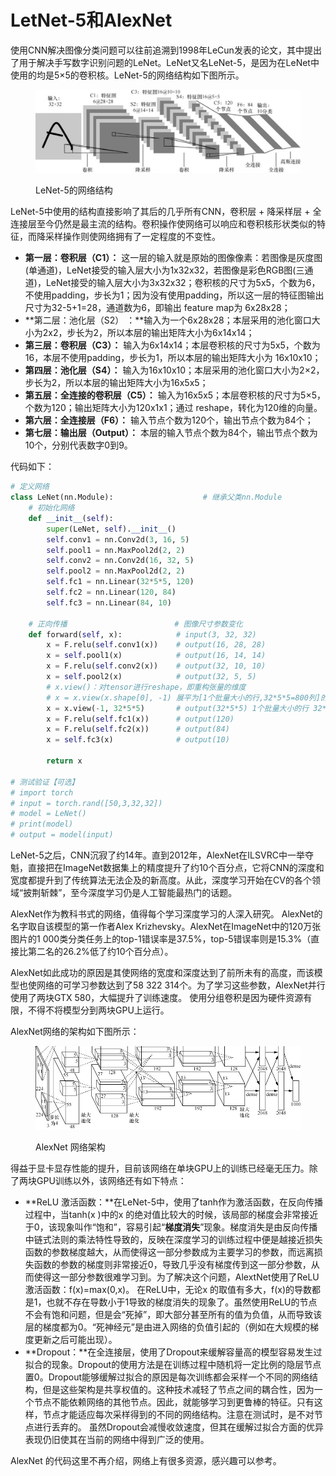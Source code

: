 # LetNet-5和AlexNet

使用CNN解决图像分类问题可以往前追溯到1998年LeCun发表的论文，其中提出了用于解决手写数字识别问题的LeNet。LeNet又名LeNet-5，是因为在LeNet中使用的均是5×5的卷积核。LeNet-5的网络结构如下图所示。

<figure><img src="../.gitbook/assets/image.png" alt=""><figcaption><p>LeNet-5的网络结构</p></figcaption></figure>

LeNet-5中使用的结构直接影响了其后的几乎所有CNN，卷积层 + 降采样层 + 全连接层至今仍然是最主流的结构。卷积操作使网络可以响应和卷积核形状类似的特征，而降采样操作则使网络拥有了一定程度的不变性。

* **第一层：卷积层（C1）：** 这一层的输入就是原始的图像像素：若图像是灰度图(单通道)，LeNet接受的输入层大小为1x32x32，若图像是彩色RGB图(三通道)，LeNet接受的输入层大小为3x32x32；卷积核的尺寸为5x5，个数为6，不使用padding，步长为1；因为没有使用padding，所以这一层的特征图输出尺寸为32-5+1=28，通道数为6，即输出 feature map为 6x28x28；
* **第二层：池化层（S2） ：**输入为一个6x28x28；本层采用的池化窗口大小为2x2，步长为2，所以本层的输出矩阵大小为6x14x14；
* **第三层：卷积层（C3）：** 输入为6x14x14；本层卷积核的尺寸为5x5，个数为16，本层不使用padding，步长为1，所以本层的输出矩阵大小为 16x10x10；
* **第四层：池化层（S4）：** 输入为16x10x10；本层采用的池化窗口大小为2×2，步长为2，所以本层的输出矩阵大小为16x5x5；
* **第五层：全连接的卷积层（C5）：** 输入为16x5x5；本层卷积核的尺寸为5×5，个数为120；输出矩阵大小为120x1x1；通过 reshape，转化为120维的向量。
* **第六层：全连接层（F6）：** 输入节点个数为120个，输出节点个数为84个；
* **第七层：输出层（Output）：** 本层的输入节点个数为84个，输出节点个数为10个，分别代表数字0到9。&#x20;

代码如下：

```python
# 定义网络
class LeNet(nn.Module):                    # 继承父类nn.Module
    # 初始化网络
    def __init__(self):                    
        super(LeNet, self).__init__() 
        self.conv1 = nn.Conv2d(3, 16, 5)
        self.pool1 = nn.MaxPool2d(2, 2)
        self.conv2 = nn.Conv2d(16, 32, 5)
        self.pool2 = nn.MaxPool2d(2, 2)
        self.fc1 = nn.Linear(32*5*5, 120)
        self.fc2 = nn.Linear(120, 84)
        self.fc3 = nn.Linear(84, 10)
     
    # 正向传播                        # 图像尺寸参数变化
    def forward(self, x):            # input(3, 32, 32)        
        x = F.relu(self.conv1(x))    # output(16, 28, 28)
        x = self.pool1(x)            # output(16, 14, 14)
        x = F.relu(self.conv2(x))    # output(32, 10, 10)
        x = self.pool2(x)            # output(32, 5, 5)
        # x.view()：对tensor进行reshape，即重构张量的维度
        # x = x.view(x.shape[0], -1) 展平为[1个批量大小的行,32*5*5=800列]的矩阵，矩阵的每一行就是这个批量中每张图片的各个参数（即32*5*5），即矩阵中一行对应一张图片
        x = x.view(-1, 32*5*5)       # output(32*5*5) 1个批量大小的行 32*5*5=800列
        x = F.relu(self.fc1(x))      # output(120)
        x = F.relu(self.fc2(x))      # output(84)
        x = self.fc3(x)              # output(10)
        
        return x
    
# 测试验证【可选】  
# import torch
# input = torch.rand([50,3,32,32])
# model = LeNet()
# print(model)
# output = model(input)
```



LeNet-5之后，CNN沉寂了约14年。直到2012年，AlexNet在ILSVRC中一举夺魁，直接把在ImageNet数据集上的精度提升了约10个百分点，它将CNN的深度和宽度都提升到了传统算法无法企及的新高度。从此，深度学习开始在CV的各个领域“披荆斩棘”，至今深度学习仍是人工智能最热门的话题。

AlexNet作为教科书式的网络，值得每个学习深度学习的人深入研究。 AlexNet的名字取自该模型的第一作者Alex Krizhevsky。AlexNet在ImageNet中的120万张图片的1 000类分类任务上的top-1错误率是37.5%，top-5错误率则是15.3%（直接比第二名的26.2%低了约10个百分点）。

AlexNet如此成功的原因是其使网络的宽度和深度达到了前所未有的高度，而该模型也使网络的可学习参数达到了58 322 314个。为了学习这些参数，AlexNet并行使用了两块GTX 580，大幅提升了训练速度。 使用分组卷积是因为硬件资源有限，不得不将模型分到两块GPU上运行。

AlexNet网络的架构如下图所示：

<figure><img src="../.gitbook/assets/09ee9037bc724dddeec42ca40d443819.jpg" alt=""><figcaption><p>AlexNet 网络架构</p></figcaption></figure>

得益于显卡显存性能的提升，目前该网络在单块GPU上的训练已经毫无压力。除了两块GPU训练以外，该网络还有如下特点：

* **ReLU 激活函数：**在LeNet-5中，使用了tanh作为激活函数，在反向传播过程中，当tanh(x )中的x 的绝对值比较大的时候，该局部的梯度会非常接近于0，该现象叫作“饱和”，容易引起“**梯度消失**”现象。梯度消失是由反向传播中链式法则的乘法特性导致的，反映在深度学习的训练过程中便是越接近损失函数的参数梯度越大，从而使得这一部分参数成为主要学习的参数，而远离损失函数的参数的梯度则非常接近0，导致几乎没有梯度传到这一部分参数，从而使得这一部分参数很难学习到。为了解决这个问题，AlextNet使用了ReLU激活函数：f(x)=max(0,x)。    在ReLU中，无论x 的取值有多大，f(x)的导数都是1，也就不存在导数小于1导致的梯度消失的现象了。虽然使用ReLU的节点不会有饱和问题，但是会“死掉”，即大部分甚至所有的值为负值，从而导致该层的梯度都为0。“死神经元”是由进入网络的负值引起的（例如在大规模的梯度更新之后可能出现）。
* **Dropout：**在全连接层，使用了Dropout来缓解容量高的模型容易发生过拟合的现象。Dropout的使用方法是在训练过程中随机将一定比例的隐层节点置0。Dropout能够缓解过拟合的原因是每次训练都会采样一个不同的网络结构，但是这些架构是共享权值的。这种技术减轻了节点之间的耦合性，因为一个节点不能依赖网络的其他节点。因此，就能够学习到更鲁棒的特征。只有这样，节点才能适应每次采样得到的不同的网络结构。注意在测试时，是不对节点进行丢弃的。 虽然Dropout会减慢收敛速度，但其在缓解过拟合方面的优异表现仍旧使其在当前的网络中得到广泛的使用。&#x20;

AlexNet 的代码这里不再介绍，网络上有很多资源，感兴趣可以参考。
